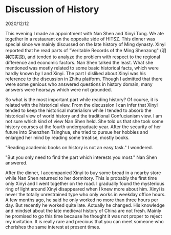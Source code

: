 # Discussion of History
2020/12/12

This evening I made an appointment with Nan Shen and Xinyi Tong.
We ate together in a restaurant on the opposite side of HITSZ.
This dinner was special since we mainly discussed on the late history
of Ming dynasty. Xinyi reported that he read parts of "Veritable
Records of the Ming Shenzong" (明神宗实录), and tended to analyze the
problem with respect to the regional difference and economic factors.
Nan Shen talked the least. What she mentioned was mostly related to
some basic historical facts, which were hardly known by I and Xinyi.
The part I disliked about Xinyi was his reference to the discussion in
Zhihu platform. Though I admitted that there were some genious who
answered questions in history domain, many answers were hearsays which
were not grounded.

So what is the most important part while reading history? Of course, it
is related with the historical view. From the discussion I can infer that
Xinyi tended to keep the historical materialism while I tended to absorb
the historical view of world history and the traditional Confucianism view.
I am not sure which kind of view Nan Shen held. She told us that she took some
history courses at the fourth undergraduate year. After the security of her
future into Shenzhen Tsinghua, she tried to pursue her hobbies and enlarged
her mind by reading some treatise, mostly books.

"Reading academic books on history is not an easy task." I wondered.

"But you only need to find the part which interests you most." Nan Shen answered.

After the dinner, I accompanied Xinyi to buy some bread in a nearby store while
Nan Shen returned to her dormitory. This is probably the first time only Xinyi
and I went together on the road. I gradually found the mysterious ring of light around
Xinyi disappeared when I knew more about him. Xinyi is never the totally unrestrained
type who only works in weekday office hours. A few months ago, he said he only
worked no more than three hours per day. But recently he worked quite late. Actually
he changed. His knowledge and mindset about the late medieval history of China
are not fresh. Mainly he promised to go this time because he thought it was not proper
to reject my invitation. It is really rare and precious that you can meet someone who
cherishes the same interest at present times.

